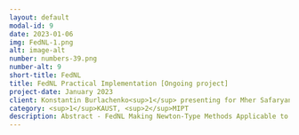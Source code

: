 ```yaml
---
layout: default
modal-id: 9
date: 2023-01-06
img: FedNL-1.png
alt: image-alt
number: numbers-39.png
number-alt: 9 
short-title: FedNL
title: FedNL Practical Implementation [Ongoing project]
project-date: January 2023
client: Konstantin Burlachenko<sup>1</sup> presenting for Mher Safaryan<sup>1</sup>, Rustem Islamov<sup>12</sup>, Xun Qian<sup>1</sup>, Peter Richtárik<sup>1</sup>
category: <sup>1</sup>KAUST, <sup>2</sup>MIPT
description: Abstract - FedNL Making Newton-Type Methods Applicable to Federated Learning (arXiv:2106.02969, ICML 2021) bring a family of Federated Newton Learn (FedNL) methods and is a significant step in making second-order methods applicable to Federated Learning(FL) and Distributed Optimization. This work is targeted to bring this algorithm close to practical application and makes a strong step toward practical applicability.
---
```


